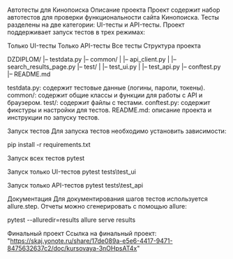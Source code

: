 #

Автотесты для Кинопоиска
Описание проекта
Проект содержит набор автотестов для проверки функциональности сайта Кинопоиска. Тесты разделены на две категории: UI-тесты и API-тесты.
 Проект поддерживает запуск тестов в трех режимах:

Только UI-тесты
Только API-тесты
Все тесты
Структура проекта

DZDIPLOM/
|– testdata.py
|– common/
|   |– api_client.py
|   |– search_results_page.py
|– test/
|   |– test_ui.py
|   |– test_api.py
|– conftest.py
|– README.md

testdata.py: содержит тестовые данные (логины, пароли, токены).
common/: содержит общие классы и функции для работы с API и браузером.
test/: содержит файлы с тестами.
conftest.py: содержит фикстуры и настройки для тестов.
README.md: описание проекта и инструкции по запуску тестов.

Запуск тестов
Для запуска тестов необходимо установить зависимости:

pip install -r requirements.txt

Запуск всех тестов
pytest

Запуск только UI-тестов
pytest tests\test_ui

Запуск только API-тестов
pytest tests\test_api

Документация
Для документирования шагов тестов используется allure.step. Отчеты можно сгенерировать с помощью allure:

pytest --alluredir=results
allure serve results

Финальный проект
Ссылка на финальный проект:  "<https://skaj.yonote.ru/share/17de089a-e5e6-4417-9471-8475632637c2/doc/kursovaya-3nOHpsAT4x>"
